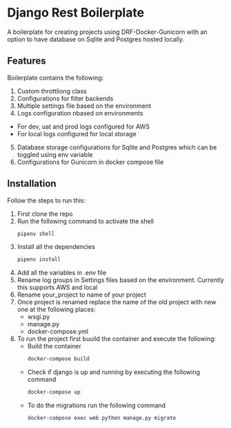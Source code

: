 # Django Rest Boilerplate

A boilerplate for creating projects using DRF-Docker-Gunicorn with an option to have database on Sqlite and Postgres hosted locally.

## Features
Boilerplate contains the following:
1. Custom throttliong class
2. Configurations for filter backends
3. Multiple settings file based on the environment
4. Logs configuration nbased on environments
  - For dev, uat and prod logs configured for AWS
  - For local logs configured for local storage
5. Database storage configurations for Sqlite and Postgres which can be toggled using env variable
6. Configurations for Gunicorn in docker compose file

## Installation

Follow the steps to run this:
1. First clone the repo
2. Run the following command to activate the shell
    ```bash
    pipenv shell
    ``` 
3. Install all the dependencies
    ```bash
    pipenv install
    ```
4. Add all the variables in .env file
5. Rename log groups in Settings files based on the environment. Currently this supports AWS and local
6. Rename your_project to name of your project
7. Once project is renamed replace the name of the old project with new one at the following places:
    - wsgi.py
    - manage.py
    - docker-compose.yml
8. To run the project first buuild the container and execute the following:
    - Build the container
      ```bash
      docker-compose build
      ```
    - Check if django is up and running by executing the following command
      ```bash  
      docker-compose up
      ```
    - To do the migrations run the following command
      ```bash
      docker-compose exec web python manage.py migrate
      ```
